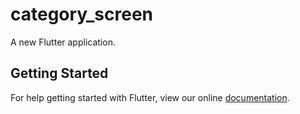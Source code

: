 # category_screen

A new Flutter application.

## Getting Started

For help getting started with Flutter, view our online
[documentation](https://flutter.io/).
